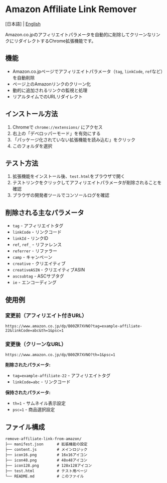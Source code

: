 # Amazon Affiliate Link Remover

[日本語] | [English](./README_EN.md)

Amazon.co.jpのアフィリエイトパラメータを自動的に削除してクリーンなリンクにリダイレクトするChrome拡張機能です。

## 機能

- Amazon.co.jpページでアフィリエイトパラメータ（`tag`, `linkCode`, `ref`など）を自動削除
- ページ上のAmazonリンクのクリーン化
- 動的に追加されるリンクの監視と処理
- リアルタイムでのURLリダイレクト

## インストール方法

1. Chromeで `chrome://extensions/` にアクセス
2. 右上の「デベロッパーモード」を有効にする
3. 「パッケージ化されていない拡張機能を読み込む」をクリック
4. このフォルダを選択

## テスト方法

1. 拡張機能をインストール後、`test.html`をブラウザで開く
2. テストリンクをクリックしてアフィリエイトパラメータが削除されることを確認
3. ブラウザの開発者ツールでコンソールログを確認

## 削除される主なパラメータ

- `tag` - アフィリエイトタグ
- `linkCode` - リンクコード
- `linkId` - リンクID
- `ref`, `ref_` - リファレンス
- `referrer` - リファラー
- `camp` - キャンペーン
- `creative` - クリエイティブ
- `creativeASIN` - クリエイティブASIN
- `ascsubtag` - ASCサブタグ
- `ie` - エンコーディング

## 使用例

### 変更前（アフィリエイト付きURL）
```
https://www.amazon.co.jp/dp/B00ZR7XVNO?tag=example-affiliate-22&linkCode=abc&th=1&psc=1
```

### 変更後（クリーンなURL）
```
https://www.amazon.co.jp/dp/B00ZR7XVNO?th=1&psc=1
```

**削除されたパラメータ:**
- `tag=example-affiliate-22` - アフィリエイトタグ
- `linkCode=abc` - リンクコード

**保持されたパラメータ:**
- `th=1` - サムネイル表示設定  
- `psc=1` - 商品選択設定

## ファイル構成

```
remove-affiliate-link-from-amazon/
├── manifest.json      # 拡張機能の設定
├── content.js         # メインロジック
├── icon16.png         # 16x16アイコン
├── icon48.png         # 48x48アイコン
├── icon128.png        # 128x128アイコン
├── test.html          # テスト用ページ
└── README.md          # このファイル
```
